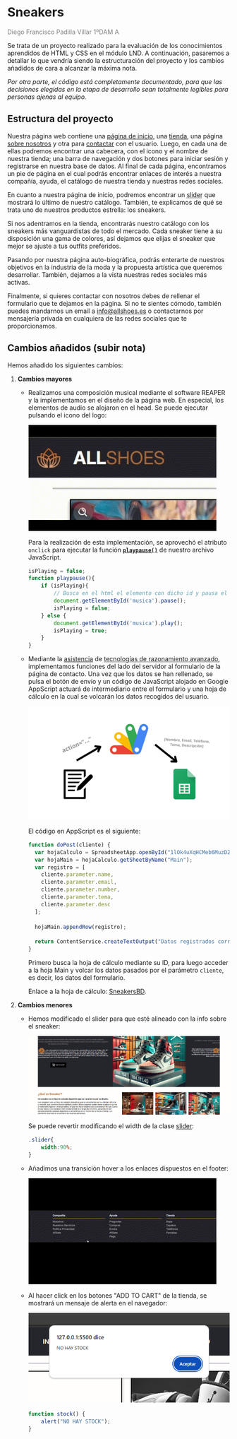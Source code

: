 # Sneakers

<p style="color:gray;">Diego Francisco Padilla Villar 1ºDAM A<p>

Se trata de un proyecto realizado para la evaluación de los conocimientos aprendidos de HTML y CSS en el módulo LND. A continuación, pasaremos a detallar lo que vendría siendo la estructuración del proyecto y los cambios añadidos de cara a alcanzar la máxima nota.

*Por otra parte, el código está completamente documentado, para que las decisiones elegidas en la etapa de desarrollo sean totalmente legibles para personas ajenas al equipo.*

## Estructura del proyecto

Nuestra página web contiene una [página de inicio](html/main.html), una [tienda](html/shop.html), una página [sobre nosotros](html/about.html) y otra para [contactar](html/contact.html) con el usuario. Luego, en cada una de ellas podremos encontrar una cabecera, con el icono y el nombre de nuestra tienda; una barra de navegación y dos botones para iniciar sesión y registrarse en nuestra base de datos. Al final de cada página, encontramos un pie de página en el cual podrás encontrar enlaces de interés a nuestra compañía, ayuda, el catálogo de nuestra tienda y nuestras redes sociales.

En cuanto a nuestra página de inicio, podremos encontrar un <abbr title="elemento que permite mostrar múltiples imágenes.">slider</abbr> que mostrará lo último de nuestro catálogo. También, te explicamos de qué se trata uno de nuestros productos estrella: los sneakers.

Si nos adentramos en la tienda, encontrarás nuestro catálogo con los sneakers más vanguardistas de todo el mercado. Cada sneaker tiene a su disposición una gama de colores, así dejamos que elijas el sneaker que mejor se ajuste a tus outfits preferidos.

Pasando por nuestra página auto-biográfica, podrás enterarte de nuestros objetivos en la industria de la moda y la propuesta artística que queremos desarrollar. También, dejamos a la vista nuestras redes sociales más activas.

Finalmente, si quieres contactar con nosotros debes de rellenar el formulario que te dejamos en la página. Si no te sientes cómodo, también puedes mandarnos un email a info@allshoes.es o contactarnos por mensajería privada en cualquiera de las redes sociales que te proporcionamos.

## Cambios añadidos (subir nota)

Hemos añadido los siguientes cambios:

1. **Cambios mayores**

   - Realizamos una composición musical mediante el software REAPER y la implementamos en el diseño de la página web. En especial, los elementos de audio se alojaron en el head. Se puede ejecutar pulsando el icono del logo:

     ![Icono de reproducción](img/readme/icon-play.gif)

     Para la realización de esta implementación, se aprovechó el atributo `onclick` para ejecutar la función [**`playpause()`**](js/main.js) de nuestro archivo JavaScript.

     ```javascript
     isPlaying = false;
     function playpause(){
         if (isPlaying){
             // Busca en el html el elemento con dicho id y pausa el audio
             document.getElementById('musica').pause();
             isPlaying = false;
         } else {
             document.getElementById('musica').play();
             isPlaying = true;
         }
     }
     ```

   - Mediante la [asistencia](https://chatgpt.com/share/67d6385c-92a0-800d-ade8-6c41e61c212d) de <abbr title="ChatGPT">tecnologías de razonamiento avanzado</abbr>, implementamos funciones del lado del servidor al formulario de la página de contacto. Una vez que los datos se han rellenado, se pulsa el botón de envío y un código de JavaScript alojado en Google AppScript actuará de intermediario entre el formulario y una hoja de cálculo en la cual se volcarán los datos recogidos del usuario.

     ![Explicación del backend](img/readme/explicacion-backend.png)

     El código en AppScript es el siguiente:

     ```javascript
     function doPost(cliente) {
       var hojaCalculo = SpreadsheetApp.openById("1lOk4uXqHCMeb6MuzD29NC3EDCXLcPgbco1M_x3S7d9A");
       var hojaMain = hojaCalculo.getSheetByName("Main");
       var registro = [
         cliente.parameter.name, 
         cliente.parameter.email, 
         cliente.parameter.number, 
         cliente.parameter.tema, 
         cliente.parameter.desc
       ];
       
       hojaMain.appendRow(registro);
       
       return ContentService.createTextOutput("Datos registrados correctamente. Puedes regresar a la página original.");
     }
     ```

     Primero busca la hoja de cálculo mediante su ID, para luego acceder a la hoja Main y volcar los datos pasados por el parámetro `cliente`, es decir, los datos del formulario.

     Enlace a la hoja de cálculo: [SneakersBD](https://docs.google.com/spreadsheets/d/1lOk4uXqHCMeb6MuzD29NC3EDCXLcPgbco1M_x3S7d9A/edit?usp=sharing).

2. **Cambios menores**

   - Hemos modificado el slider para que esté alineado con la info sobre el sneaker:

     ![Slider cambio](img/readme/slider-cambio.png)

     Se puede revertir modificando el width de la clase [slider](css/main.css):

     ```css
     .slider{
         width:90%;
     }
     ```

   - Añadimos una transición hover a los enlaces dispuestos en el footer:

     ![Footer hover](img/readme/footer-hover-gif.gif)

   - Al hacer click en los botones "ADD TO CART" de la tienda, se mostrará un mensaje de alerta en el navegador:

     ![Add to cart alert](img/readme/add-to-cart-alert.png)

     ```javascript
     function stock() {
         alert("NO HAY STOCK");
     }
     ```
